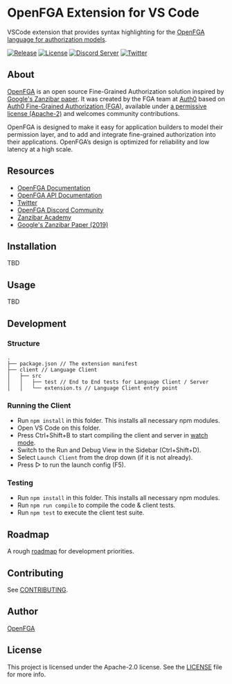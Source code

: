 # OpenFGA Extension for VS Code

VSCode extension that provides syntax highlighting for the [OpenFGA](https://openfga.dev/) [language for authorization models](https://openfga.dev/docs/configuration-language).

[![Release](https://img.shields.io/github/v/release/openfga/vscode-ext?sort=semver&color=green)](https://github.com/openfga/vscode-ext/releases)
[![License](https://img.shields.io/badge/License-Apache_2.0-blue.svg)](./LICENSE)
[![Discord Server](https://img.shields.io/discord/759188666072825867?color=7289da&logo=discord "Discord Server")](https://discord.gg/8naAwJfWN6)
[![Twitter](https://img.shields.io/twitter/follow/openfga?color=%23179CF0&logo=twitter&style=flat-square "@openfga on Twitter")](https://twitter.com/openfga)

## About

[OpenFGA](https://openfga.dev) is an open source Fine-Grained Authorization solution inspired by [Google's Zanzibar paper](https://research.google/pubs/pub48190/). It was created by the FGA team at [Auth0](https://auth0.com) based on [Auth0 Fine-Grained Authorization (FGA)](https://fga.dev), available under [a permissive license (Apache-2)](https://github.com/openfga/rfcs/blob/main/LICENSE) and welcomes community contributions.

OpenFGA is designed to make it easy for application builders to model their permission layer, and to add and integrate fine-grained authorization into their applications. OpenFGA’s design is optimized for reliability and low latency at a high scale.

## Resources

- [OpenFGA Documentation](https://openfga.dev/docs)
- [OpenFGA API Documentation](https://openfga.dev/api/service)
- [Twitter](https://twitter.com/openfga)
- [OpenFGA Discord Community](https://discord.gg/8naAwJfWN6)
- [Zanzibar Academy](https://zanzibar.academy)
- [Google's Zanzibar Paper (2019)](https://research.google/pubs/pub48190/)

## Installation

TBD

## Usage

TBD

## Development

### Structure

```
.
├── package.json // The extension manifest
├── client // Language Client
│   ├── src
│   │   ├── test // End to End tests for Language Client / Server
│   │   └── extension.ts // Language Client entry point
```

### Running the Client

- Run `npm install` in this folder. This installs all necessary npm modules.
- Open VS Code on this folder.
- Press Ctrl+Shift+B to start compiling the client and server in [watch mode](https://code.visualstudio.com/docs/editor/tasks#:~:text=The%20first%20entry%20executes,the%20HelloWorld.js%20file.).
- Switch to the Run and Debug View in the Sidebar (Ctrl+Shift+D).
- Select `Launch Client` from the drop down (if it is not already).
- Press ▷ to run the launch config (F5).

### Testing

- Run `npm install` in this folder. This installs all necessary npm modules.
- Run `npm run compile` to compile the code & client tests.
- Run `npm test` to execute the client test suite.

## Roadmap

A rough [roadmap](https://github.com/orgs/openfga/projects/3) for development priorities.

## Contributing

See [CONTRIBUTING](https://github.com/openfga/.github/blob/main/CONTRIBUTING.md).

## Author

[OpenFGA](https://github.com/openfga)

## License

This project is licensed under the Apache-2.0 license. See the [LICENSE](https://github.com/openfga/vscode-ext/blob/main/LICENSE) file for more info.
